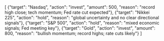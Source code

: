[
    {"target": "Nasdaq", "action": "invest", "amount": 500, "reason": "record high close; tech momentum; Fed rate cut expected"},
    {"target": "Nikkei 225", "action": "hold", "reason": "global uncertainty and no clear directional signals"},
    {"target": "S&P 500", "action": "hold", "reason": "mixed economic signals; Fed meeting key"},
    {"target": "Gold", "action": "invest", "amount": 800, "reason": "bullish momentum; record highs; rate cuts likely"}
]